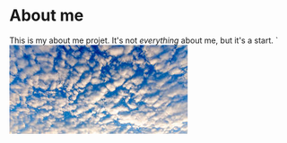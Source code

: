 # About me

This is my about me projet. It's not *everything* about me, but it's a start.
`
![pic of clouds](clouds.jpeg)
